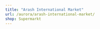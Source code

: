 ```yaml
---
title: "Arash International Market"
url: /aurora/arash-international-market/
shop: Supermarkt
---
```

